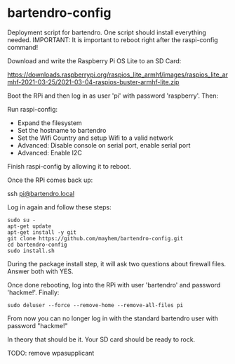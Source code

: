 # bartendro-config

Deployment script for bartendro. One script should install everything needed.
IMPORTANT: It is important to reboot right after the raspi-config command!

Download and write the Raspberry Pi OS Lite to an SD Card:
   
   https://downloads.raspberrypi.org/raspios_lite_armhf/images/raspios_lite_armhf-2021-03-25/2021-03-04-raspios-buster-armhf-lite.zip

Boot the RPi and then log in as user 'pi' with password 'raspberry'. Then:

Run raspi-config:
* Expand the filesystem
* Set the hostname to bartendro
* Set the Wifi Country and setup Wifi to a valid network
* Advanced: Disable console on serial port, enable serial port
* Advanced: Enable I2C

Finish raspi-config by allowing it to reboot. 

Once the RPi comes back up: 

   ssh pi@bartendro.local

Log in again and follow these steps:

```
sudo su -
apt-get update
apt-get install -y git
git clone https://github.com/mayhem/bartendro-config.git
cd bartendro-config
sudo install.sh
```

During the package install step, it will ask two questions about firewall files. Answer both with YES.

Once done rebooting, log into the RPi with user 'bartendro' and password 'hackme!'. 
Finally:

    sudo deluser --force --remove-home --remove-all-files pi

From now you can no longer log in with the standard bartendro user with password "hackme!"

In theory that should be it. Your SD card should be ready to rock.

TODO: remove wpasupplicant
